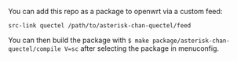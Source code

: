 You can add this repo as a package to openwrt via a custom feed:

```
src-link quectel /path/to/asterisk-chan-quectel/feed
```

You can then build the package with `$ make package/asterisk-chan-quectel/compile V=sc`
after selecting the package in menuconfig.
